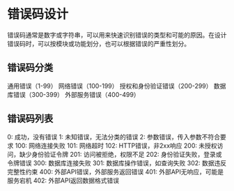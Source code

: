 # 错误码设计
错误码通常是数字或字符串，可以用来快速识别错误的类型和可能的原因。在设计错误码时，可以按模块或功能划分，也可以根据错误的严重性划分。

## 错误码分类

通用错误（1-99）
网络错误（100-199）
授权和身份验证错误（200-299）
数据库错误（300-399）
外部服务错误（400-499）

## 错误码列表

0: 成功，没有错误
1: 未知错误，无法分类的错误
2: 参数错误，传入参数不符合要求
100: 网络连接失败
101: 网络超时
102: HTTP错误，非2xx响应
200: 未授权访问，缺少身份验证令牌
201: 访问被拒绝，权限不足
202: 身份验证失败，登录或令牌错误
300: 数据库连接失败
301: 数据库操作错误，如查询失败
302: 数据违反完整性约束
400: 外部API错误，外部服务返回错误
401: 外部API无响应，可能是服务宕机
402: 外部API返回数据格式错误
